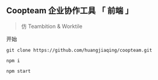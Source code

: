 ## Coopteam 企业协作工具 「 前端 」

> 仿 Teambition & Worktile

开始

```
git clone https://github.com/huangjiaqing/coopteam.git

npm i

npm start
```